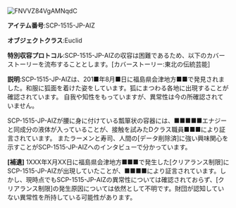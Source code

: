 ![FNVVZ84VgAMNqdC](https://user-images.githubusercontent.com/49146536/167998407-8d1b049f-036e-464e-be7b-555e42d8cda2.jpg)

**アイテム番号**:SCP-1515-JP-AIZ  
  
**オブジェクトクラス**:Euclid  

**特別収容プロトコル**:SCP-1515-JP-AIZの収容は困難であるため、以下のカバーストーリーを流布することとします。[カバーストーリー:東北の伝統芸能]

**説明**:SCP-1515-JP-AIZは、201■年8月■日に福島県会津地方■■で発見されました。和服に狐面を着けた姿をしています。狐にまつわる各地に出現することが確認されています。
自我や知性をもっていますが、異常性は今の所確認されていません。

SCP-1515-JP-AIZが腰に身に付けている瓢箪状の容器には、■■■■■エナジーと同成分の液体が入っていることが、接触を試みたDクラス職員■■■により証言されています。
またラーメンと寿司、人間の[データ削除済]に強い興味関心を示すことがSCP-1515-JP-AIZへのインタビューで分かっています。

**[補遺]**
1XXX年X月XX日に福島県会津地方■■■で発生した[クリアランス制限]にSCP-1515-JP-AIZが出現していたことが、■■■■により証言されています。しかし、現時点でもSCP-1515-JP-AIZの異常性については確認されておらず、[クリアランス制限]の発生原因については依然として不明です。財団が認知していない異常性を所持している可能性があります。
